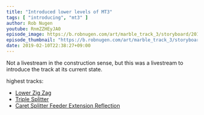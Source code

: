 ```yaml
---
title: "Introduced lower levels of MT3"
tags: [ "introducing", "mt3" ]
author: Rob Nugen
youtube: RnmZZHEyJA0
episode_image: https://b.robnugen.com/art/marble_track_3/storyboard/2019_feb_10_after_introduction.jpg
episode_thumbnail: "https://b.robnugen.com/art/marble_track_3/storyboard/thumbs/2019_feb_10_after_introduction.jpg"
date: 2019-02-10T22:38:27+09:00
---
```


Not a livestream in the construction sense, but this was a livestream
to introduce the track at its current state.

highest tracks:

* [Lower Zig Zag](/parts/lower_zig_zag/)
* [Triple Splitter](/parts/triple_splitter/)
* [Caret Splitter Feeder Extension Reflection](/p/csfer)
